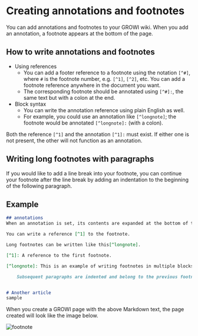 # Creating annotations and footnotes

You can add annotations and footnotes to your GROWI wiki.
When you add an annotation, a footnote appears at the bottom of the page.

## How to write annotations and footnotes

- Using references
  - You can add a footer reference to a footnote using the notation `[^#]`, where `#` is the footnote number, e.g. `[^1]`, `[^2]`, etc.
  You can add a footnote reference anywhere in the document you want.
  - The corresponding footnote should be annotated using `[^#]:`, the same text but with a colon at the end.
- Block syntax
  - You can write the annotation reference using plain English as well.
  - For example, you could use an annotation like `[^longnote]`; the footnote would be annotated `[^longnote]:` (with a colon).

Both the reference `[^1]` and the annotation `[^1]:` must exist.
If either one is not present, the other will not function as an annotation.

## Writing long footnotes with paragraphs

If you would like to add a line break into your footnote, you can continue your footnote after the line break by adding an indentation to the beginning of the following paragraph.

## Example

```markdown
## annotations
When an annotation is set, its contents are expanded at the bottom of the page.

You can write a reference [^1] to the footnote.

Long footnotes can be written like this[^longnote].

[^1]: A reference to the first footnote.

[^longnote]: This is an example of writing footnotes in multiple blocks.

    Subsequent paragraphs are indented and belong to the previous footnote.


# Another article
sample
```

When you create a GROWI page with the above Markdown text, the page created will look like the image below.

<img :src="$withBase('/assets/images/footnote.png')" alt="footnote">
